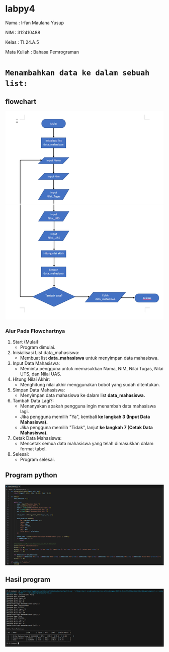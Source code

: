# labpy4
Nama : Irfan Maulana Yusup <p>
NIM : 312410488 <p>
Kelas : TI.24.A.5 <p>
Mata Kuliah : Bahasa Pemrograman <p>
# ```Menambahkan data ke dalam sebuah list:```
## flowchart
![gambar 2](ft1.png)
![gambar 3](ft2.png)
### Alur Pada Flowchartnya
 1. Start (Mulai):
    - Program dimulai.
 2. Inisialisasi List data_mahasiswa:
    - Membuat list **data_mahasiswa** untuk menyimpan data mahasiswa.
 3. Input Data Mahasiswa:
    - Meminta pengguna untuk memasukkan Nama, NIM, Nilai Tugas, Nilai UTS, dan Nilai UAS.
 4. Hitung Nilai Akhir:
    - Menghitung nilai akhir menggunakan bobot yang sudah ditentukan.
 5. Simpan Data Mahasiswa:
    - Menyimpan data mahasiswa ke dalam list **data_mahasiswa.**
 6. Tambah Data Lagi?:
    - Menanyakan apakah pengguna ingin menambah data mahasiswa lagi.
    - Jika pengguna memilih "Ya", kembali **ke langkah 3 (Input Data Mahasiswa).**
    - Jika pengguna memilih "Tidak", lanjut **ke langkah 7 (Cetak Data Mahasiswa).**
 7. Cetak Data Mahasiswa:
    - Mencetak semua data mahasiswa yang telah dimasukkan dalam format tabel.
 8. Selesai:
    - Program selesai.
   
## Program python
![gambar 4](program1.png)
## Hasil program
![gambar 5](hasil1.png)
